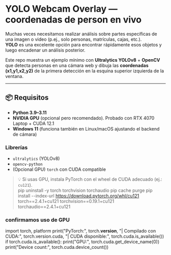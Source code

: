 # YOLO Webcam Overlay — coordenadas de person en vivo

Muchas veces necesitamos realizar análisis sobre partes específicas de una imagen o video (p.ej., solo personas, matrículas, cajas, etc.).  
**YOLO** es una excelente opción para encontrar rápidamente esos objetos y luego encadenar un análisis posterior.  

Este repo muestra un ejemplo mínimo con **Ultralytics YOLOv8** + **OpenCV** que detecta personas en una cámara web y dibuja las **coordenadas (x1,y1,x2,y2)** de la primera detección en la esquina superior izquierda de la ventana.


---

## 📦 Requisitos

- **Python 3.9–3.11**
- **NVIDIA GPU** (opcional pero recomendado). Probado con RTX 4070 Laptop + CUDA 12.1
- **Windows 11** (funciona también en Linux/macOS ajustando el backend de cámara)

### Librerías
- `ultralytics` (YOLOv8)
- `opencv-python`
- (Opcional GPU) `torch` con CUDA compatible

> 💡 Si usas GPU, instala PyTorch con el wheel de CUDA adecuado (ej.: `cu121`).  
pip uninstall -y torch torchvision torchaudio
pip cache purge
pip install --index-url https://download.pytorch.org/whl/cu121 torch==2.4.1+cu121 torchvision==0.19.1+cu121 torchaudio==2.4.1+cu121

### confirmamos uso de GPU
import torch, platform
print("PyTorch:", torch.__version__, "| Compilado con CUDA:", torch.version.cuda, "| CUDA disponible:", torch.cuda.is_available())
if torch.cuda.is_available():
    print("GPU:", torch.cuda.get_device_name(0))
    print("Device count:", torch.cuda.device_count())

